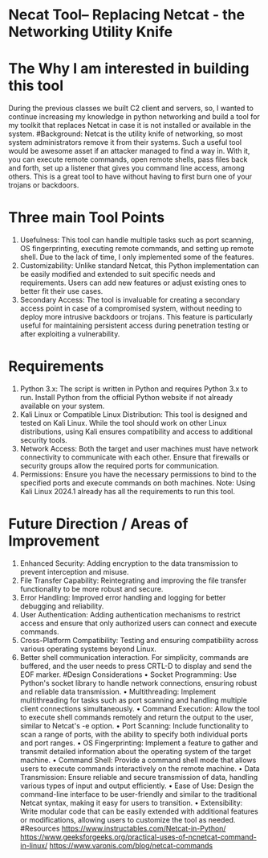 # Necat Tool– Replacing Netcat - the Networking Utility Knife
# The Why I am interested in building this tool
   During the previous classes we built C2 client and servers, so, I wanted to continue increasing my knowledge in python networking and build a tool for my toolkit that replaces Netcat in 
   case it is not installed or available in the system.
#Background:
Netcat is the utility knife of networking, so most system administrators remove it from their systems. Such a useful tool would be awesome asset if an attacker managed to find a way in. With it, you can execute remote commands, open remote shells, pass files back and forth, set up a listener that gives you command line access, among others. This is a great tool to have without having to first burn one of your trojans or backdoors. 
# Three main Tool Points
   1.	Usefulness: This tool can handle multiple tasks such as port scanning, OS fingerprinting, executing remote commands, and setting up remote shell. Due to the lack of time, I only          implemented some of the features.
   2.	Customizability: Unlike standard Netcat, this Python implementation can be easily modified and extended to suit specific needs and requirements. Users can add new features or adjust      existing ones to better fit their use cases.
   3.	Secondary Access: The tool is invaluable for creating a secondary access point in case of a compromised system, without needing to deploy more intrusive backdoors or trojans. This         feature is particularly useful for maintaining persistent access during penetration testing or after exploiting a vulnerability.
# Requirements
   1.	Python 3.x: The script is written in Python and requires Python 3.x to run. Install Python from the official Python website if not already available on your system.
   2.	Kali Linux or Compatible Linux Distribution: This tool is designed and tested on Kali Linux. While the tool should work on other Linux distributions, using Kali ensures compatibility    and access to additional security tools.
   3.	Network Access: Both the target and user machines must have network connectivity to communicate with each other. Ensure that firewalls or security groups allow the required ports for    communication.
   4.	Permissions: Ensure you have the necessary permissions to bind to the specified ports and execute commands on both machines.
   Note: Using Kali Linux 2024.1 already has all the requirements to run this tool.
# Future Direction / Areas of Improvement
   1.	Enhanced Security: Adding encryption to the data transmission to prevent interception and misuse.
   2.	File Transfer Capability: Reintegrating and improving the file transfer functionality to be more robust and secure.
   3.	Error Handling: Improved error handling and logging for better debugging and reliability.
   4.	User Authentication: Adding authentication mechanisms to restrict access and ensure that only authorized users can connect and execute commands.
   5.	Cross-Platform Compatibility: Testing and ensuring compatibility across various operating systems beyond Linux.
   6.	Better shell communication interaction. For simplicity, commands are buffered, and the user needs to press CRTL-D to display and send the EOF marker.
#Design Considerations
   •	Socket Programming: Use Python's socket library to handle network connections, ensuring robust and reliable data transmission.
   •	Multithreading: Implement multithreading for tasks such as port scanning and handling multiple client connections simultaneously.
   •	Command Execution: Allow the tool to execute shell commands remotely and return the output to the user, similar to Netcat's -e option.
   •	Port Scanning: Include functionality to scan a range of ports, with the ability to specify both individual ports and port ranges.
   •	OS Fingerprinting: Implement a feature to gather and transmit detailed information about the operating system of the target machine.
   •	Command Shell: Provide a command shell mode that allows users to execute commands interactively on the remote machine.
   •	Data Transmission: Ensure reliable and secure transmission of data, handling various types of input and output efficiently.
   •	Ease of Use: Design the command-line interface to be user-friendly and similar to the traditional Netcat syntax, making it easy for users to transition.
   •	Extensibility: Write modular code that can be easily extended with additional features or modifications, allowing users to customize the tool as needed.
#Resources
   https://www.instructables.com/Netcat-in-Python/
   https://www.geeksforgeeks.org/practical-uses-of-ncnetcat-command-in-linux/
   https://www.varonis.com/blog/netcat-commands
